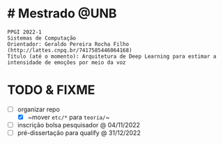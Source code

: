 # # Mestrado @UNB

    PPGI 2022-1
    Sistemas de Computação
    Orientador: Geraldo Pereira Rocha Filho (http://lattes.cnpq.br/7417585446064168)
    Título (até o momento): Arquitetura de Deep Learning para estimar a intensidade de emoções por meio da voz

# TODO & FIXME

- [ ] organizar repo
    - [x] ~mover `etc/*` para `teoria/`~
- [ ] inscrição bolsa pesquisador @ 04/11/2022
- [ ] pré-dissertação para qualify @ 31/12/2022
